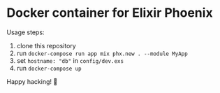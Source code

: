 # Docker container for Elixir Phoenix

Usage steps:
  1. clone this repository
  2. run `docker-compose run app mix phx.new . --module MyApp`
  3. set `hostname: "db"` in `config/dev.exs`
  4. run `docker-compose up`

Happy hacking! 🤖
